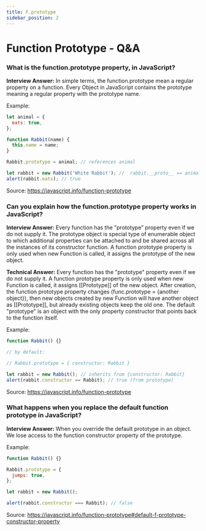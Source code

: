 ```yaml
---
title: F.prototype
sidebar_position: 2
---
```


# Function Prototype - Q&A

### What is the function.prototype property, in JavaScript?

**Interview Answer:** In simple terms, the function.prototype mean a regular property on a function. Every Object in JavaScript contains the prototype meaning a regular property with the prototype name.

Example:

```js
let animal = {
  eats: true,
};

function Rabbit(name) {
  this.name = name;
}

Rabbit.prototype = animal; // references animal

let rabbit = new Rabbit('White Rabbit'); //  rabbit.__proto__ == animal
alert(rabbit.eats); // true
```

Source: <https://javascript.info/function-prototype>

### Can you explain how the function.prototype property works in JavaScript?

**Interview Answer:** Every function has the "prototype” property even if we do not supply it. The prototype object is special type of enumerable object to which additional properties can be attached to and be shared across all the instances of its constructor function. A function prototype property is only used when new Function is called, it assigns the prototype of the new object.

**Technical Answer:** Every function has the "prototype" property even if we do not supply it. A function prototype property is only used when new Function is called, it assigns [[Prototype]] of the new object. After creation, the function prototype property changes (func.prototype = {another object}), then new objects created by new Function will have another object as [[Prototype]], but already existing objects keep the old one. The default "prototype" is an object with the only property constructor that points back to the function itself.

Example:

```js
function Rabbit() {}

// by default:

// Rabbit.prototype = { constructor: Rabbit }

let rabbit = new Rabbit(); // inherits from {constructor: Rabbit}
alert(rabbit.constructor == Rabbit); // true (from prototype)
```

Source: <https://javascript.info/function-prototype>

### What happens when you replace the default function prototype in JavaScript?

**Interview Answer:** When you override the default prototype in an object. We lose access to the function constructor property of the prototype.

Example:

```js
function Rabbit() {}

Rabbit.prototype = {
  jumps: true,
};

let rabbit = new Rabbit();

alert(rabbit.constructor === Rabbit); // false
```

Source: <https://javascript.info/function-prototype#default-f-prototype-constructor-property>
